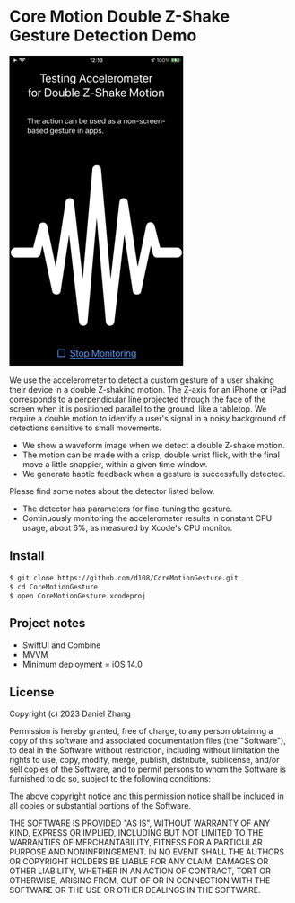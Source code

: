 # Core Motion Double Z-Shake Gesture Detection Demo

![double-z-shake-demo.png](image%2Fdouble-z-shake-demo.png)

We use the accelerometer to detect a custom gesture of a user shaking their device in a double Z-shaking motion.
The Z-axis for an iPhone or iPad corresponds to a perpendicular line projected through the face of the screen when it is positioned parallel to the ground, like a tabletop.
We require a double motion to identify a user's signal in a noisy background of detections sensitive to small movements.

- We show a waveform image when we detect a double Z-shake motion.
- The motion can be made with a crisp, double wrist flick, with the final move a little snappier, within a given time window.
- We generate haptic feedback when a gesture is successfully detected.

Please find some notes about the detector listed below.

- The detector has parameters for fine-tuning the gesture.
- Continuously monitoring the accelerometer results in constant CPU usage, about 6%, as measured by Xcode's CPU monitor.

## Install

    $ git clone https://github.com/d108/CoreMotionGesture.git
    $ cd CoreMotionGesture
    $ open CoreMotionGesture.xcodeproj

## Project notes

- SwiftUI and Combine
- MVVM
- Minimum deployment = iOS 14.0

## License

Copyright (c) 2023 Daniel Zhang

Permission is hereby granted, free of charge, to any person obtaining a copy
of this software and associated documentation files (the "Software"), to deal
in the Software without restriction, including without limitation the rights
to use, copy, modify, merge, publish, distribute, sublicense, and/or sell
copies of the Software, and to permit persons to whom the Software is
furnished to do so, subject to the following conditions:

The above copyright notice and this permission notice shall be included in all
copies or substantial portions of the Software.

THE SOFTWARE IS PROVIDED "AS IS", WITHOUT WARRANTY OF ANY KIND, EXPRESS OR
IMPLIED, INCLUDING BUT NOT LIMITED TO THE WARRANTIES OF MERCHANTABILITY,
FITNESS FOR A PARTICULAR PURPOSE AND NONINFRINGEMENT. IN NO EVENT SHALL THE
AUTHORS OR COPYRIGHT HOLDERS BE LIABLE FOR ANY CLAIM, DAMAGES OR OTHER
LIABILITY, WHETHER IN AN ACTION OF CONTRACT, TORT OR OTHERWISE, ARISING FROM,
OUT OF OR IN CONNECTION WITH THE SOFTWARE OR THE USE OR OTHER DEALINGS IN THE
SOFTWARE.
